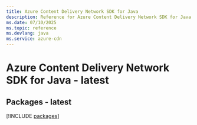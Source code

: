```yaml
---
title: Azure Content Delivery Network SDK for Java
description: Reference for Azure Content Delivery Network SDK for Java
ms.date: 07/10/2025
ms.topic: reference
ms.devlang: java
ms.service: azure-cdn
---
```

# Azure Content Delivery Network SDK for Java - latest
## Packages - latest
[!INCLUDE [packages](content-delivery-network-index.md)]